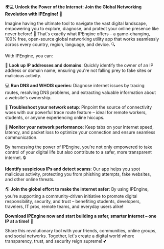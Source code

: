 🌍💻 **Unlock the Power of the Internet: Join the Global Networking Revolution with IPEngine!** 📡

Imagine having the ultimate tool to navigate the vast digital landscape, empowering you to explore, diagnose, and protect your online presence like never before! 🚀 That's exactly what IPEngine offers – a game-changing, 100% free, open-source global networking utility app that works seamlessly across every country, region, language, and device. 🔍

With IPEngine, you can:

🔹 **Look up IP addresses and domains**: Quickly identify the owner of an IP address or domain name, ensuring you're not falling prey to fake sites or malicious activity.

💻 **Run DNS and WHOIS queries**: Diagnose internet issues by tracing routes, resolving DNS problems, and extracting valuable information about a website's ownership.

🔧 **Troubleshoot your network setup**: Pinpoint the source of connectivity woes with our powerful trace route feature – ideal for remote workers, students, or anyone experiencing online hiccups.

💪 **Monitor your network performance**: Keep tabs on your internet speed, latency, and packet loss to optimize your connection and ensure seamless communication.

By harnessing the power of IPEngine, you're not only empowered to take control of your digital life but also contribute to a safer, more transparent internet. 🔒

**Identify suspicious IPs and detect scams**: Our app helps you spot malicious activity, protecting you from phishing attempts, fake websites, and other online threats.

🌎 **Join the global effort to make the internet safer**: By using IPEngine, you're supporting a community-driven initiative to promote digital responsibility, security, and trust – benefiting students, developers, travelers, IT pros, remote teams, and everyday users alike!

**Download IPEngine now and start building a safer, smarter internet – one IP at a time! 🚀**

Share this revolutionary tool with your friends, communities, online groups, and social networks. Together, let's create a digital world where transparency, trust, and security reign supreme! 💕